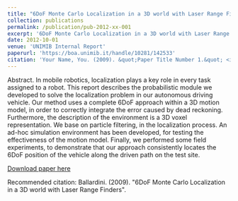 ```yaml
---
title: "6DoF Monte Carlo Localization in a 3D world with Laser Range Finders"
collection: publications
permalink: /publication/pub-2012-xx-001
excerpt: '6DoF Monte Carlo Localization in a 3D world with Laser Range Finders'
date: 2012-10-01
venue: 'UNIMIB Internal Report'
paperurl: 'https://boa.unimib.it/handle/10281/142533'
citation: 'Your Name, You. (2009). &quot;Paper Title Number 1.&quot; <i>Journal 1</i>. 1(1).'
---
```

Abstract. In mobile robotics, localization plays a key role in every task assigned to a robot. This report describes the probabilistic module we developed to solve the localization problem in our autonomous driving vehicle. Our method uses a complete 6DoF approach within a 3D motion model, in order to correctly integrate the error caused by dead reckoning. Furthermore, the description of the environment is a 3D voxel representation. We base on particle filtering, in the localization process. An ad-hoc simulation environment has been developed, for testing the effectiveness of the motion model. Finally, we performed some field experiments, to demonstrate that our approach consistently locates the 6DoF position of the vehicle along the driven path on the test site.

[Download paper here](http://hdl.handle.net/10281/142533)

Recommended citation: Ballardini. (2009). "6DoF Monte Carlo Localization in a 3D world with Laser Range Finders".
